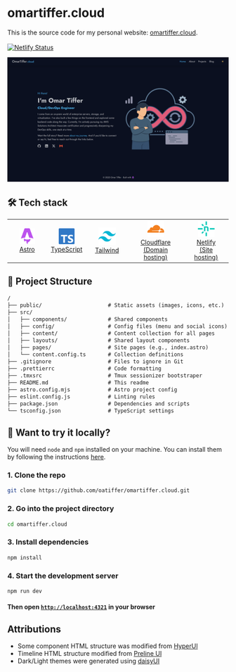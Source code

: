 # omartiffer.cloud

This is the source code for my personal website: [omartiffer.cloud](https://omartiffer.cloud).
<br /><br />
[![Netlify Status](https://api.netlify.com/api/v1/badges/072bc60c-5ab6-486b-a4d6-50e704fab1f4/deploy-status)](https://app.netlify.com/sites/omartiffer/deploys)

![Screenshot](/public/screenshot.png)

## 🛠️ Tech stack

<table>
  <tr>
    <td align="center">
      <a href="https://astro.build" target="_blank">
        <img src="src/assets/icons//astro.svg" width="36" style="padding: 0 20px"/><br/>Astro
      </a>
    </td>
    <td align="center">
      <a href="https://www.typescriptlang.org" target="_blank">
        <img src="src/assets/icons/typescript.svg" width="36" style="padding: 0 20px"/><br/>TypeScript
      </a>
    </td>
    <td align="center">
      <a href="https://tailwindcss.com" target="_blank">
        <img src="src/assets/icons/tailwindcss.svg" width="40" style="padding: 0 20px"/><br/>Tailwind
      </a>
    </td>
    <td align="center">
      <a href="https://www.cloudflare.com" target="_blank">
        <img src="src/assets/icons/cloudflare.svg" width="38" style="padding: 0 10px"/><br/>Cloudflare <br /> (Domain hosting)
      </a>
    </td>
    <td align="center">
      <a href="https://www.netlify.com" target="_blank">
        <img src="src/assets/icons/netlify.svg" width="38" style="padding: 0 10px"/><br/>Netlify <br /> (Site hosting)
      </a>
    </td>
  </tr>
</table>

## 📂 Project Structure

```text
/
├── public/                     # Static assets (images, icons, etc.)
├── src/
│   ├── components/             # Shared components
│   ├── config/                 # Config files (menu and social icons)
│   ├── content/                # Content collection for all pages
│   ├── layouts/                # Shared layout components
│   ├── pages/                  # Site pages (e.g., index.astro)
│   └── content.config.ts       # Collection definitions
├── .gitignore                  # Files to ignore in Git
├── .prettierrc                 # Code formatting
├── .tmxsrc                     # Tmux sessionizer bootstraper
├── README.md                   # This readme
├── astro.config.mjs            # Astro project config
├── eslint.config.js            # Linting rules
├── package.json                # Dependencies and scripts
└── tsconfig.json               # TypeScript settings
```

## 🚀 Want to try it locally?

You will need `node` and `npm` installed on your machine. You can install them by
following the instructions [here](https://nodejs.org/en/download).

### 1. Clone the repo

```bash
git clone https://github.com/oatiffer/omartiffer.cloud.git
```

### 2. Go into the project directory

```bash
cd omartiffer.cloud
```

### 3. Install dependencies

```bash
npm install
```

### 4. Start the development server

```bash
npm run dev
```

#### Then open [`http://localhost:4321`](http://localhost:4321) in your browser

## Attributions

- Some component HTML structure was modified from [HyperUI](https://www.hyperui.dev/)
- Timeline HTML structure modified from [Preline UI](https://www.preline.co/)
- Dark/Light themes were generated using [daisyUI](https://daisyui.com/theme-generator)
